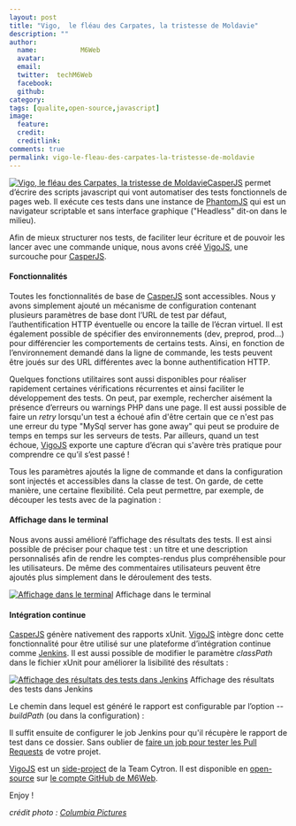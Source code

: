 ```yaml
---
layout: post
title: "Vigo,  le fléau des Carpates, la tristesse de Moldavie"
description: ""
author:
  name:           M6Web
  avatar:         
  email:          
  twitter:  techM6Web      
  facebook:       
  github:    
category: 
tags: [qualite,open-source,javascript]
image:
  feature: 
  credit: 
  creditlink: 
comments: true  
permalink: vigo-le-fleau-des-carpates-la-tristesse-de-moldavie
---
```


[![Vigo,  le fléau des Carpates, la tristesse de Moldavie](//img.over-blog-kiwi.com/600x600/0/00/30/83/201307/ob_5d2b45ef1292b739c401734a445371ce_vigo-logo.jpg)](http://img.over-blog-kiwi.com/0/00/30/83/201307/ob_5d2b45ef1292b739c401734a445371ce_vigo-logo.jpg)[CasperJS](http://casperjs.org/) permet d’écrire des scripts javascript qui vont automatiser des tests fonctionnels de pages web. Il exécute ces tests dans une instance de [PhantomJS](http://phantomjs.org/) qui est un navigateur scriptable et sans interface graphique ("Headless" dit-on dans le milieu).

Afin de mieux structurer nos tests, de faciliter leur écriture et de pouvoir les lancer avec une commande unique, nous avons créé [VigoJS](https://github.com/M6Web/VigoJS), une surcouche pour [CasperJS](http://casperjs.org/).



#### Fonctionnalités

Toutes les fonctionnalités de base de [CasperJS](http://casperjs.org/) sont accessibles. Nous y avons simplement ajouté un mécanisme de configuration contenant plusieurs paramètres de base dont l’URL de test par défaut, l’authentification HTTP éventuelle ou encore la taille de l’écran virtuel. Il est également possible de spécifier des environnements (dev, preprod, prod...) pour différencier les comportements de certains tests. Ainsi, en fonction de l’environnement demandé dans la ligne de commande, les tests peuvent être joués sur des URL différentes avec la bonne authentification HTTP.

Quelques fonctions utilitaires sont aussi disponibles pour réaliser rapidement certaines vérifications récurrentes et ainsi faciliter le développement des tests. On peut, par exemple, rechercher aisément la présence d’erreurs ou warnings PHP dans une page. Il est aussi possible de faire un *retry* lorsqu'un test a échoué afin d'être certain que ce n'est pas une erreur du type "MySql server has gone away" qui peut se produire de temps en temps sur les serveurs de tests. Par ailleurs, quand un test échoue, [VigoJS](https://github.com/M6Web/VigoJS) exporte une capture d’écran qui s'avère très pratique pour comprendre ce qu’il s’est passé !

Tous les paramètres ajoutés la ligne de commande et dans la configuration sont injectés et accessibles dans la classe de test. On garde, de cette manière, une certaine flexibilité. Cela peut permettre, par exemple, de découper les tests avec de la pagination :



<script src="https://gist.github.com/KuiKui/6121955.js"></script>
<script src="https://gist.github.com/fdubost/6172224.js"></script>


#### Affichage dans le terminal

Nous avons aussi amélioré l’affichage des résultats des tests. Il est ainsi possible de préciser pour chaque test : un titre et une description personnalisés afin de rendre les comptes-rendus plus compréhensible pour les utilisateurs. De même des commentaires utilisateurs peuvent être ajoutés plus simplement dans le déroulement des tests.



[![Affichage dans le terminal](http://img.over-blog-kiwi.com/0/00/30/83/201308/ob_a1e6705b03efdc2518ba5e18c284550a_vigo-console-5.png)](http://img.over-blog-kiwi.com/0/00/30/83/201308/ob_a1e6705b03efdc2518ba5e18c284550a_vigo-console-5.png)
Affichage dans le terminal




#### Intégration continue

[CasperJS](http://casperjs.org/) génère nativement des rapports xUnit. [VigoJS](https://github.com/M6Web/VigoJS) intègre donc cette fonctionnalité pour être utilisé sur une plateforme d’intégration continue comme [Jenkins](http://jenkins-ci.org/). Il est aussi possible de modifier le paramètre *classPath* dans le fichier xUnit pour améliorer la lisibilité des résultats :



[![Affichage des résultats des tests dans Jenkins](http://img.over-blog-kiwi.com/0/00/30/83/201308/ob_5138f3_capture-d-e-cran-2013-08-01-a-15-57-02.png)](http://img.over-blog-kiwi.com/0/00/30/83/201308/ob_5138f3_capture-d-e-cran-2013-08-01-a-15-57-02.png)
Affichage des résultats des tests dans Jenkins


Le chemin dans lequel est généré le rapport est configurable par l’option *--buildPath* (ou dans la configuration) :



<script src="https://gist.github.com/KuiKui/6122091.js"></script>
Il suffit ensuite de configurer le job Jenkins pour qu'il récupère le rapport de test dans ce dossier. Sans oublier de [faire un job pour tester les Pull Requests](http://tech.m6web.fr/lache-moi-la-branch) de votre projet.

[VigoJS](https://github.com/M6Web/VigoJS) est un [side-project](http://zachholman.com/posts/why-github-hacks-on-side-projects/) de la Team Cytron. Il est disponible en [open-source](http://tom.preston-werner.com/2011/11/22/open-source-everything.html) sur [le compte GitHub de M6Web](https://github.com/M6Web).

Enjoy !

*crédit photo : [Columbia Pictures](http://fr.wikipedia.org/wiki/Columbia_Pictures)*



